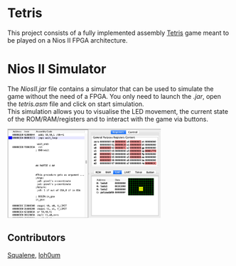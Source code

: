 # Tetris
This project consists of a fully implemented assembly [Tetris](https://en.wikipedia.org/wiki/Tetris) game meant to be played on a Nios II FPGA architecture.

# Nios II Simulator

The _NiosII.jar_ file contains a simulator that can be used to simulate the game without the need of a FPGA. You only need to launch the _.jar_, open the _tetris.asm_ file and click on start simulation.  
This simulation allows you to visualise the LED movement, the current state of the ROM/RAM/registers and to interact with the game via buttons.

<p float="left">
  <img src="images/Simulator.png" height="200" />
</p>

## Contributors
[Squalene](https://github.com/Squalene), [loh0um](https://github.com/loh0um)
